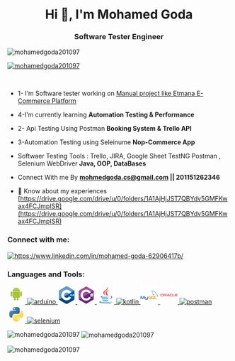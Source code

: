<h1 align="center">Hi 👋, I'm Mohamed Goda</h1>
<h3 align="center">Software Tester Engineer</h3>

<p align="left"> <img src="https://komarev.com/ghpvc/?username=mohamedgoda201097&label=Profile%20views&color=0e75b6&style=flat" alt="mohamedgoda201097" /> </p>

<p align="left"> <a href="https://github.com/ryo-ma/github-profile-trophy"><img src="https://github-profile-trophy.vercel.app/?username=mohamedgoda201097" alt="mohamedgoda201097" /></a> </p>

<p align="left"> <a href="https://twitter.com/" target="blank"><img src="https://img.shields.io/twitter/follow/?logo=twitter&style=for-the-badge" alt="" /></a> </p>

- 1- I’m Software tester working on [Manual project like Etmana E-Commerce Platform](https://mohamedgouda4444-1716919970795.atlassian.net/jira/software/projects/EP/boards/2/timeline)

- 4-I’m currently learning **Automation Testing & Performance**

- 2- Api Testing Using Postman **Booking System & Trello API**

- 3-Automation Testing using Seleinume **Nop-Commerce App**

- Softwaer Testing Tools : Trello, JIRA, Google Sheet TestNG Postman , Selenium WebDriver **Java, OOP, DataBases**

- Connect With me By **mohmedgoda.cs@gmail.com || 201151262346**

- 📄 Know about my experiences [https://drive.google.com/drive/u/0/folders/1A1AjHjJST7QBYdv5GMFKwax4FCJmpISR](https://drive.google.com/drive/u/0/folders/1A1AjHjJST7QBYdv5GMFKwax4FCJmpISR)

<h3 align="left">Connect with me:</h3>
<p align="left">
<a href="https://linkedin.com/in/https://www.linkedin.com/in/mohamed-goda-62906417b/" target="blank"><img align="center" src="https://raw.githubusercontent.com/rahuldkjain/github-profile-readme-generator/master/src/images/icons/Social/linked-in-alt.svg" alt="https://www.linkedin.com/in/mohamed-goda-62906417b/" height="30" width="40" /></a>
</p>

<h3 align="left">Languages and Tools:</h3>
<p align="left"> <a href="https://developer.android.com" target="_blank" rel="noreferrer"> <img src="https://raw.githubusercontent.com/devicons/devicon/master/icons/android/android-original-wordmark.svg" alt="android" width="40" height="40"/> </a> <a href="https://www.arduino.cc/" target="_blank" rel="noreferrer"> <img src="https://cdn.worldvectorlogo.com/logos/arduino-1.svg" alt="arduino" width="40" height="40"/> </a> <a href="https://www.w3schools.com/cpp/" target="_blank" rel="noreferrer"> <img src="https://raw.githubusercontent.com/devicons/devicon/master/icons/cplusplus/cplusplus-original.svg" alt="cplusplus" width="40" height="40"/> </a> <a href="https://www.w3schools.com/cs/" target="_blank" rel="noreferrer"> <img src="https://raw.githubusercontent.com/devicons/devicon/master/icons/csharp/csharp-original.svg" alt="csharp" width="40" height="40"/> </a> <a href="https://www.java.com" target="_blank" rel="noreferrer"> <img src="https://raw.githubusercontent.com/devicons/devicon/master/icons/java/java-original.svg" alt="java" width="40" height="40"/> </a> <a href="https://kotlinlang.org" target="_blank" rel="noreferrer"> <img src="https://www.vectorlogo.zone/logos/kotlinlang/kotlinlang-icon.svg" alt="kotlin" width="40" height="40"/> </a> <a href="https://www.mysql.com/" target="_blank" rel="noreferrer"> <img src="https://raw.githubusercontent.com/devicons/devicon/master/icons/mysql/mysql-original-wordmark.svg" alt="mysql" width="40" height="40"/> </a> <a href="https://www.oracle.com/" target="_blank" rel="noreferrer"> <img src="https://raw.githubusercontent.com/devicons/devicon/master/icons/oracle/oracle-original.svg" alt="oracle" width="40" height="40"/> </a> <a href="https://postman.com" target="_blank" rel="noreferrer"> <img src="https://www.vectorlogo.zone/logos/getpostman/getpostman-icon.svg" alt="postman" width="40" height="40"/> </a> <a href="https://www.python.org" target="_blank" rel="noreferrer"> <img src="https://raw.githubusercontent.com/devicons/devicon/master/icons/python/python-original.svg" alt="python" width="40" height="40"/> </a> <a href="https://www.selenium.dev" target="_blank" rel="noreferrer"> <img src="https://raw.githubusercontent.com/detain/svg-logos/780f25886640cef088af994181646db2f6b1a3f8/svg/selenium-logo.svg" alt="selenium" width="40" height="40"/> </a> </p>

<p><img align="left" src="https://github-readme-stats.vercel.app/api/top-langs?username=mohamedgoda201097&show_icons=true&locale=en&layout=compact" alt="mohamedgoda201097" /></p>

<p>&nbsp;<img align="center" src="https://github-readme-stats.vercel.app/api?username=mohamedgoda201097&show_icons=true&locale=en" alt="mohamedgoda201097" /></p>

<p><img align="center" src="https://github-readme-streak-stats.herokuapp.com/?user=mohamedgoda201097&" alt="mohamedgoda201097" /></p>
